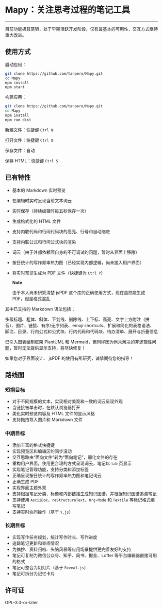 # Mapy：关注思考过程的笔记工具

---

目前功能极其简陋，处于早期活跃开发阶段，仅有最基本的可用性，交互方式亟待重大改进。

## 使用方式

启动应用：

```bash
git clone https://github.com/tanpero/Mapy.git
cd Mapy
npm install
npm start
```

构建应用：

```bash
git clone https://github.com/tanpero/Mapy.git
cd Mapy
npm install
npm run dist
```


新建文件：快捷键 `Ctrl N`

打开文件：快捷键 `Ctrl O`

保存文件：自动

保存 HTML：快捷键 `Ctrl S`

## 已有特性

- 基本的 Markdown 实时预览

- 在编辑时实时呈现当前文本词云

- 实时保存（持续编辑时每五秒保存一次）

- 生成格式化的 HTML 文件

- 支持内联代码和行间代码块的高亮、行号和自动缩进

- 支持内联公式和行间公式块的渲染

- 词云（由于外部依赖项自身的不可调试的问题，暂时从界面上移除）

- 按日统计的写作频率热力图（已经实现内部逻辑，尚未接入用户界面）

- 将实时预览生成为 PDF 文件（快捷键为 `Ctrl P`）

  **Note**

  由于本人尚未研究清楚 jsPDF 这个库的正确使用方式，现在虽然能生成 PDF，但是格式混乱

  

其中已支持的 Markdown 语法包括：

多级标题、粗体、斜体、下划线、删除线、上下标、高亮、文字上方附注（拼音）、图片、链接、有序/无序列表、emoji shortcuts、扩展和简化的表格语法、脚注、目录、行内公式和公式块、行内代码和代码块、待办清单、展开与折叠信息

已引入图表绘制框架 PlantUML 和 Mermaid，但同样因为尚未解决的非逻辑性问题，暂时无法提供显示支持，将尽快修复！

如果您对于界面设计、 jsPDF 的使用有所研究，诚挚期待您的指导！

## 路线图

### 短期目标

- 对于不同规模的文本，实现相对美观和一致的词云呈现外观
- 当链接被单击时，在默认浏览器打开
- 美化实时预览内容及 HTML 文件的显示风格
- 支持拖拽导入图片和 Markdown 文件

### 中期目标

- 添加丰富的格式快捷键
- 实现预览区和编辑区的同步滚动
- 交互思路由“面向文件”转为“面向笔记”，弱化文件的存在
- 重构用户界面，使用更合理的方式呈现词云，笔记以 `tab` 页显示
- 实现笔记管理功能，支持分类和添加标签
- 正确呈现按日统计的写作频率热力图和笔记词云
- 正确生成 PDF
- 实现界面主题外观
- 支持根据笔记分类、标题和内部链接生成知识图谱，并根据知识图谱追溯笔记
- 支持使用 `AsciiDoc`、`reStructureText`、`Org-Mode` 和 `Textile` 等标记格式编写笔记
- 支持实时协同操作（基于 `Y.js`）

### 长期目标

- 实现写作任务规划，统计写作时长、写作进度
- 追踪笔记更新和查阅情况
- 为摘抄、资料归档、头脑风暴等应用场景提供更完善友好的支持
- 笔记可复制为微信公众号、知乎、简书、掘金、Lofter 等平台编辑器直接可用的格式
- 笔记可整合为幻灯片（基于 `Reveal.js`）
- 笔记可拆分为记忆卡片

## 许可证

GPL-3.0-or-later
